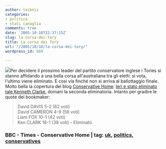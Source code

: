 ```yaml
---
author: leibniz
categories:
- politica
- stati canaglia
comments: true
date: '2005-10-18T22:37:15Z'
slug: la-corsa-dei-tory
title: La corsa dei Tory
url: "/2005/10/18/la-corsa-dei-tory/"
wordpress_id: 669

---
```

[![](https://images.thetimes.co.uk/TGD/picture/0,,236717,00.jpg)](https://images.thetimes.co.uk/TGD/picture/0,,236716,00.jpg)Per decidere il prossimo leader del partito conservatore inglese i Tories si stanno affidando a una bella corsa all'australiana tra gli eletti: si vota, l'ultimo viene eliminato. E cosi via finché non si arriva al ballottaggio finale. Molto bella la copertura del blog [Conservative Home](https://conservativehome.blogs.com/toryleadership/). [Ieri e stato eliminato tale Kenneth Clarke](https://news.bbc.co.uk/1/hi/uk_politics/4352756.stm), domani la seconda eliminatoria. Intanto per gradire le quote dei bookmaker:  
   

> David DAVIS 5-2 (62 voti)  
 David CAMERON 4-9 (56 voti)  
 Liam FOX 10-1 (42 voti)  
 Ken CLARK 16-1 (38 voti) - Eliminato 

### BBC - Times - Conservative Home | tag: [uk](https://www.technorati.com/tags/uk), [politics](https://www.technorati.com/tags/politics), [conservatives](https://www.technorati.com/tags/conservatives)
